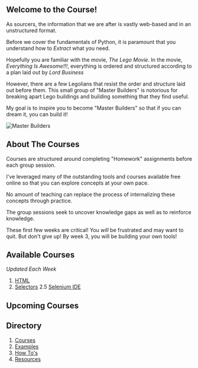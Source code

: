 ## Welcome to the Course!
As sourcers, the information that we are after is vastly web-based and in an unstructured format.

Before we cover the fundamentals of Python, it is paramount that you understand how to *Extract* what you need.

Hopefully you are familiar with the movie, *The Lego Movie*. In the movie, *Everything Is Awesome!!!*, everything is 
ordered and structured according to a plan laid out by *Lord Business*

However, there are a few Legolians that resist the order and structure laid out before them. This small group of 
"Master Builders" is notorious for breaking apart Lego buildings and building something that they find useful.

My goal is to inspire you to become "Master Builders" so that if you can dream it, you can build it!

![Master Builders](https://peopledotcom.files.wordpress.com/2016/08/lego-movie-600.jpg)

## About The Courses
Courses are structured around completing "Homework" assignments before each group session. 

I've leveraged many of the outstanding tools and courses available free online so that you can explore concepts at your own pace.

No amount of teaching can replace the process of internalizing these concepts through practice.

The group sessions seek to uncover knowledge gaps as well as to reinforce knowledge.

These first few weeks are critical! You *will* be frustrated and may want to quit. But don't give up! By week 3, you will 
be building your own tools! 

## Available Courses
*Updated Each Week*

1. [HTML](https://github.com/estasney/Master_Builders/blob/master/Courses/Lesson%201%20-%20HTML.md)
2. [Selectors](https://github.com/estasney/Master_Builders/blob/master/Courses/Lesson%202%20-%20Selectors.md)
2.5 [Selenium IDE](https://github.com/estasney/Master_Builders/blob/master/Courses/Lesson%202.5%20-%20Selenium%20IDE.md)

## Upcoming Courses

## Directory

1. [Courses](https://github.com/estasney/Master_Builders/tree/master/Courses)
2. [Examples](https://github.com/estasney/Master_Builders/tree/master/Examples)
3. [How To's](https://github.com/estasney/Master_Builders/tree/master/How%20To's)
4. [Resources](https://github.com/estasney/Master_Builders/tree/master/Resources)


